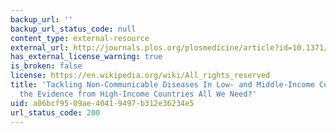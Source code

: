 ```yaml
---
backup_url: ''
backup_url_status_code: null
content_type: external-resource
external_url: http://journals.plos.org/plosmedicine/article?id=10.1371/journal.pmed.1001377
has_external_license_warning: true
is_broken: false
license: https://en.wikipedia.org/wiki/All_rights_reserved
title: 'Tackling Non-Communicable Diseases In Low- and Middle-Income Countries: Is
  the Evidence from High-Income Countries All We Need?'
uid: a06bcf95-09ae-4041-9497-b312e36234e5
url_status_code: 200
---
```


